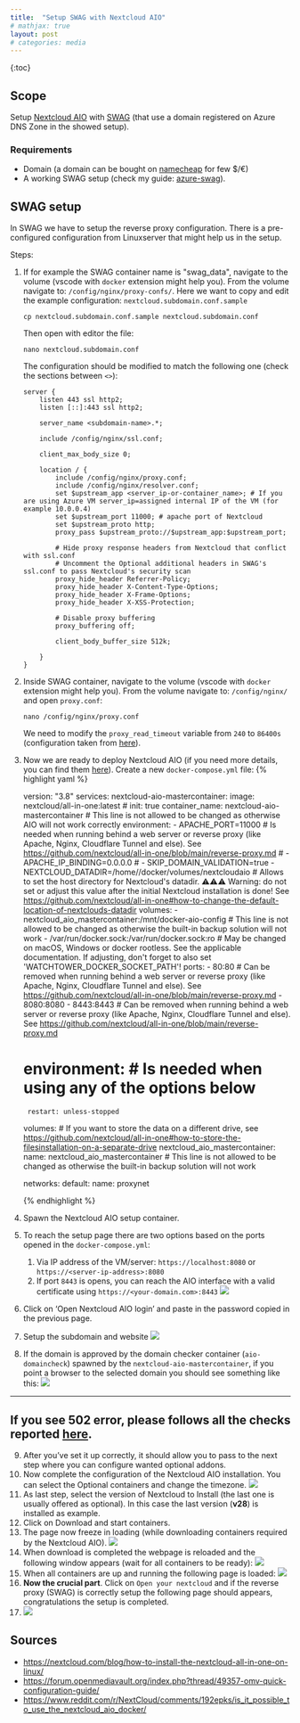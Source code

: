 ```yaml
---
title:  "Setup SWAG with Nextcloud AIO"
# mathjax: true
layout: post
# categories: media
---
```


{:toc}
## Scope
Setup [Nextcloud AIO](https://github.com/nextcloud/all-in-one) with [SWAG](https://hub.docker.com/r/linuxserver/swag) (that use a domain registered on Azure DNS Zone in the showed setup).

### Requirements
- Domain (a domain can be bought on [namecheap](https://www.namecheap.com/) for few $/€)
- A working SWAG setup (check my guide: [azure-swag](https://massimilianorighi.github.io/2024/02/10/azure-swag.html)).


## SWAG setup
In SWAG we have to setup the reverse proxy configuration. There is a pre-configured configuration from Linuxserver that might help us in the setup.

Steps:
1. If for example the SWAG container name is "swag_data", navigate to the volume (vscode with `docker` extension might help you). From the  volume navigate to: `/config/nginx/proxy-confs/`. Here we want to copy and edit the example configuration: `nextcloud.subdomain.conf.sample`
    ```
    cp nextcloud.subdomain.conf.sample nextcloud.subdomain.conf
    ```
    Then open with editor the file:
    ```
    nano nextcloud.subdomain.conf
    ```
    The configuration should be modified to match the following one (check the sections between `<>`):
    ```
    server {
        listen 443 ssl http2;
        listen [::]:443 ssl http2;

        server_name <subdomain-name>.*;

        include /config/nginx/ssl.conf;

        client_max_body_size 0;

        location / {
            include /config/nginx/proxy.conf;
            include /config/nginx/resolver.conf;
            set $upstream_app <server_ip-or-container_name>; # If you are using Azure VM server_ip=assigned internal IP of the VM (for example 10.0.0.4)
            set $upstream_port 11000; # apache port of Nextcloud
            set $upstream_proto http;
            proxy_pass $upstream_proto://$upstream_app:$upstream_port;

            # Hide proxy response headers from Nextcloud that conflict with ssl.conf
            # Uncomment the Optional additional headers in SWAG's ssl.conf to pass Nextcloud's security scan
            proxy_hide_header Referrer-Policy;
            proxy_hide_header X-Content-Type-Options;
            proxy_hide_header X-Frame-Options;
            proxy_hide_header X-XSS-Protection;

            # Disable proxy buffering
            proxy_buffering off;

            client_body_buffer_size 512k;

        }
    }
    ```
2. Inside SWAG container, navigate to the volume (vscode with `docker` extension might help you). From the volume navigate to: `/config/nginx/` and open `proxy.conf`:
    ```
    nano /config/nginx/proxy.conf
    ```
    We need to modify the `proxy_read_timeout` variable from `240` to `86400s` (configuration taken from [here](https://github.com/nextcloud/all-in-one/blob/main/reverse-proxy.md#nginx-proxy-manager)).
3. Now we are ready to deploy Nextcloud AIO (if you need more details, you can find them [here](https://github.com/nextcloud/all-in-one/blob/main/compose.yaml)). Create a new `docker-compose.yml` file:
    {% highlight yaml %}

    version: "3.8"
    services:
        nextcloud-aio-mastercontainer:
            image: nextcloud/all-in-one:latest
            # init: true
            container_name: nextcloud-aio-mastercontainer # This line is not allowed to be changed as otherwise AIO will not work correctly
            environment:
               - APACHE_PORT=11000 # Is needed when running behind a web server or reverse proxy (like Apache, Nginx, Cloudflare Tunnel and else). See https://github.com/nextcloud/all-in-one/blob/main/reverse-proxy.md
                # - APACHE_IP_BINDING=0.0.0.0
                # - SKIP_DOMAIN_VALIDATION=true
               - NEXTCLOUD_DATADIR=/home/<username>/docker/volumes/nextcloudaio # Allows to set the host directory for Nextcloud's datadir. ⚠️⚠️⚠️ Warning: do not set or adjust this value after the initial Nextcloud installation is done! See https://github.com/nextcloud/all-in-one#how-to-change-the-default-location-of-nextclouds-datadir
            volumes:
               - nextcloud_aio_mastercontainer:/mnt/docker-aio-config # This line is not allowed to be changed as otherwise the built-in backup solution will not work
               - /var/run/docker.sock:/var/run/docker.sock:ro # May be changed on macOS, Windows or docker rootless. See the applicable documentation. If adjusting, don't forget to also set 'WATCHTOWER_DOCKER_SOCKET_PATH'!
            ports:
               - 80:80 # Can be removed when running behind a web server or reverse proxy (like Apache, Nginx, Cloudflare Tunnel and else). See https://github.com/nextcloud/all-in-one/blob/main/reverse-proxy.md
               - 8080:8080
               - 8443:8443 # Can be removed when running behind a web server or reverse proxy (like Apache, Nginx, Cloudflare Tunnel and else). See https://github.com/nextcloud/all-in-one/blob/main/reverse-proxy.md
    # environment: # Is needed when using any of the options below
        restart: unless-stopped

    volumes: # If you want to store the data on a different drive, see https://github.com/nextcloud/all-in-one#how-to-store-the-filesinstallation-on-a-separate-drive
        nextcloud_aio_mastercontainer:
            name: nextcloud_aio_mastercontainer # This line is not allowed to be changed as otherwise the built-in backup solution will not work

    networks:
        default:
            name: proxynet

    {% endhighlight %}
4. Spawn the Nextcloud AIO setup container.
5. To reach the setup page there are two options based on the ports opened in the `docker-compose.yml`:
   1.  Via IP address of the VM/server: `https://localhost:8080` or `https://<server-ip-address>:8080`
   2.  If port `8443` is opens, you can reach the AIO interface with a valid certificate using `https://<your-domain.com>:8443`
![](/assets/images/images_2024-02-10-azure-swag/nextcloud_first_login.png)
6. Click on ‘Open Nextcloud AIO login’ and paste in the password copied in the previous page.
7. Setup the subdomain and website
![](/assets/images/images_2024-02-10-azure-swag/domain_setup_nextcloud.png)
8. If the domain is approved by the domain checker container (`aio-domaincheck`) spawned by the `nextcloud-aio-mastercontainer`, if you point a browser to the selected domain you should see something like this:
![](/assets/images/images_2024-02-10-azure-swag/response_from_subdomain.png)

---
If you see 502 error, please follows all the checks reported [here](https://github.com/nextcloud/all-in-one/blob/main/reverse-proxy.md#6-how-to-debug-things).
---
9. After you’ve set it up correctly, it should allow you to pass to the next step where you can configure wanted optional addons.
10. Now complete the configuration of the Nextcloud AIO installation. You can select the Optional containers and change the timezone.
![](/assets/images/images_2024-02-10-azure-swag/optional_containers.png)
11. As last step, select the version of Nextcloud to Install (the last one is usually offered as optional). In this case the last version (**v28**) is installed as example.
12. Click on Download and start containers.
13. The page now freeze in loading (while downloading containers required by the Nextcloud AIO).
![](/assets/images/images_2024-02-10-azure-swag/setup_aio_loading.png)
14. When download is completed the webpage is reloaded and the following window appears (wait for all containers to be ready):
![](/assets/images/images_2024-02-10-azure-swag/containers_status.png)
15. When all containers are up and running the following page is loaded:
![](/assets/images/images_2024-02-10-azure-swag/all_services_running.png)
16. **Now the crucial part**. Click on `Open your nextcloud` and if the reverse proxy (SWAG) is correctly setup the following page should appears, congratulations the setup is completed.
17. ![](/assets/images/images_2024-02-10-azure-swag/nextcloud_login.png)

## Sources
- https://nextcloud.com/blog/how-to-install-the-nextcloud-all-in-one-on-linux/
- https://forum.openmediavault.org/index.php?thread/49357-omv-quick-configuration-guide/
- https://www.reddit.com/r/NextCloud/comments/192epks/is_it_possible_to_use_the_nextcloud_aio_docker/